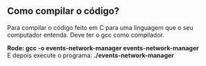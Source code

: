 <h2> Como compilar o código? </h2>
<span>Para compilar o código feito em C para uma linguagem que o seu computador entenda. Deve ter o gcc como compilador.</span>
</p>
<strong> Rode: gcc -o events-network-manager events-network-manager </strong> 
</br>
E depois execute o programa: <strong> ./events-network-manager </strong>
